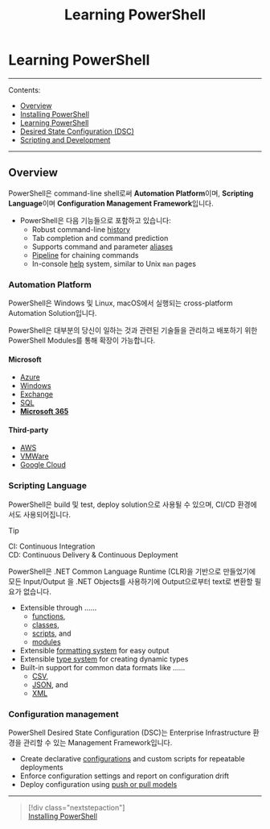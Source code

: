 ﻿---
title: Learning PowerShell
filename: PowerShell\Learning-PowerShell.md
ms.date: 2022.03.21
keywords:
    - PowerShell
    - PowerShell Script
    - PowerShell Module
---

# Learning PowerShell

---

Contents:

- [Overview](#Overview)
- [Installing PowerShell](Installing-PowerShell.md)
- [Learning PowerShell](Learning-PowerShell.md)
- [Desired State Configuration (DSC)](Desired-State-Configuration.md)
- [Scripting and Development](Scripting-and-Development.md)

---

## Overview

PowerShell은 command-line shell로써 **Automation Platform**이며, **Scripting Language**이며 **Configuration Management Framework**입니다.

- PowerShell은 다음 기능들으로 포함하고 있습니다:
    - Robust command-line [history](https://docs.microsoft.com/en-us/powershell/module/microsoft.powershell.core/about/about_history)
    - Tab completion and command prediction
    - Supports command and parameter [aliases](https://docs.microsoft.com/en-us/powershell/module/microsoft.powershell.core/about/about_aliases)
    - [Pipeline](https://docs.microsoft.com/en-us/powershell/module/microsoft.powershell.core/about/about_pipelines) for chaining commands
    - In-console [help](https://docs.microsoft.com/en-us/powershell/module/microsoft.powershell.core/get-help) system, similar to Unix `man` pages

### Automation Platform

PowerShell은 Windows 및 Linux, macOS에서 실행되는 cross-platform Automation Solution입니다.

PowerShell은 대부분의 당신이 일하는 것과 관련된 기술들을 관리하고 배포하기 위한 PowerShell Modules를 통해 확장이 가능합니다.

#### Microsoft

- [Azure](https://docs.microsoft.com/en-us/powershell/azure)
- [Windows](https://docs.microsoft.com/en-us/powershell/windows/get-started)
- [Exchange](https://docs.microsoft.com/en-us/powershell/exchange/exchange-management-shell)
- [SQL](https://docs.microsoft.com/en-us/sql/powershell/sql-server-powershell)
- [**Microsoft 365**](https://docs.microsoft.com/en-us/microsoft-365/enterprise/manage-microsoft-365-with-microsoft-365-powershell)

#### Third-party

- [AWS]()
- [VMWare]()
- [Google Cloud]()

### Scripting Language

PowerShell은 build 및 test, deploy solution으로 사용될 수 있으며, CI/CD 환경에서도 사용되어집니다.

> [!TIP]  
> CI: Continuous Integration  
> CD: Continuous Delivery & Continuous Deployment

PowerShell은 .NET Common Language Runtime (CLR)을 기반으로 만들었기에 모든 Input/Output 을 .NET Objects를 사용하기에 Output으로부터 text로 변환할 필요가 없습니다.

- Extensible through ......
    - [functions](https://docs.microsoft.com/en-us/powershell/module/microsoft.powershell.core/about/about_functions_advanced),
    - [classes](https://docs.microsoft.com/en-us/powershell/module/microsoft.powershell.core/about/about_classes), 
    - [scripts](https://docs.microsoft.com/en-us/powershell/module/microsoft.powershell.core/about/about_scripts), and 
    - [modules](https://docs.microsoft.com/en-us/powershell/module/microsoft.powershell.core/about/about_modules)
- Extensible [formatting system](https://docs.microsoft.com/en-us/powershell/module/microsoft.powershell.core/about/about_format.ps1xml) for easy output
- Extensible [type system](https://docs.microsoft.com/en-us/powershell/module/microsoft.powershell.core/about/about_types.ps1xml) for creating dynamic types
- Built-in support for common data formats like ......
    - [CSV](https://docs.microsoft.com/en-us/powershell/module/microsoft.powershell.utility/convertfrom-csv), 
    - [JSON](https://docs.microsoft.com/en-us/powershell/module/microsoft.powershell.utility/convertfrom-json), and 
    - [XML](https://docs.microsoft.com/en-us/powershell/module/microsoft.powershell.utility/convertto-xml)

### Configuration management

PowerShell Desired State Configuration (DSC)는 Enterprise Infrastructure 환경을 관리할 수 있는 Management Framework입니다.

- Create declarative [configurations](https://docs.microsoft.com/en-us/powershell/scripting/dsc/configurations/configurations) and custom scripts for repeatable deployments
- Enforce configuration settings and report on configuration drift
- Deploy configuration using [push or pull models](https://docs.microsoft.com/en-us/powershell/scripting/dsc/pull-server/enactingconfigurations)

---

> [!div class="nextstepaction"]  
> [Installing PowerShell](Installing-PowerShell.md)
